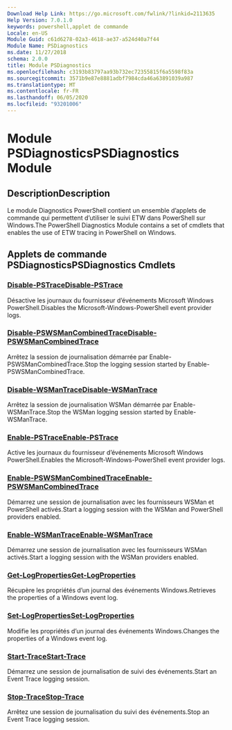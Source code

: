 ```yaml
---
Download Help Link: https://go.microsoft.com/fwlink/?linkid=2113635
Help Version: 7.0.1.0
keywords: powershell,applet de commande
Locale: en-US
Module Guid: c61d6278-02a3-4618-ae37-a524d40a7f44
Module Name: PSDiagnostics
ms.date: 11/27/2018
schema: 2.0.0
title: Module PSDiagnostics
ms.openlocfilehash: c3193b83797aa93b732ec72355815f6a5598f83a
ms.sourcegitcommit: 3571b9e87e8881adbf7984cda46a63891039a987
ms.translationtype: MT
ms.contentlocale: fr-FR
ms.lasthandoff: 06/05/2020
ms.locfileid: "93201006"
---
```

# <span data-ttu-id="140ec-103">Module PSDiagnostics</span><span class="sxs-lookup"><span data-stu-id="140ec-103">PSDiagnostics Module</span></span>

## <span data-ttu-id="140ec-104">Description</span><span class="sxs-lookup"><span data-stu-id="140ec-104">Description</span></span>

<span data-ttu-id="140ec-105">Le module Diagnostics PowerShell contient un ensemble d’applets de commande qui permettent d’utiliser le suivi ETW dans PowerShell sur Windows.</span><span class="sxs-lookup"><span data-stu-id="140ec-105">The PowerShell Diagnostics Module contains a set of cmdlets that enables the use of ETW tracing in PowerShell on Windows.</span></span>

## <span data-ttu-id="140ec-106">Applets de commande PSDiagnostics</span><span class="sxs-lookup"><span data-stu-id="140ec-106">PSDiagnostics Cmdlets</span></span>

### [<span data-ttu-id="140ec-107">Disable-PSTrace</span><span class="sxs-lookup"><span data-stu-id="140ec-107">Disable-PSTrace</span></span>](Disable-PSTrace.md)
<span data-ttu-id="140ec-108">Désactive les journaux du fournisseur d’événements Microsoft Windows PowerShell.</span><span class="sxs-lookup"><span data-stu-id="140ec-108">Disables the Microsoft-Windows-PowerShell event provider logs.</span></span>

### [<span data-ttu-id="140ec-109">Disable-PSWSManCombinedTrace</span><span class="sxs-lookup"><span data-stu-id="140ec-109">Disable-PSWSManCombinedTrace</span></span>](Disable-PSWSManCombinedTrace.md)
<span data-ttu-id="140ec-110">Arrêtez la session de journalisation démarrée par Enable-PSWSManCombinedTrace.</span><span class="sxs-lookup"><span data-stu-id="140ec-110">Stop the logging session started by Enable-PSWSManCombinedTrace.</span></span>

### [<span data-ttu-id="140ec-111">Disable-WSManTrace</span><span class="sxs-lookup"><span data-stu-id="140ec-111">Disable-WSManTrace</span></span>](Disable-WSManTrace.md)
<span data-ttu-id="140ec-112">Arrêtez la session de journalisation WSMan démarrée par Enable-WSManTrace.</span><span class="sxs-lookup"><span data-stu-id="140ec-112">Stop the WSMan logging session started by Enable-WSManTrace.</span></span>

### [<span data-ttu-id="140ec-113">Enable-PSTrace</span><span class="sxs-lookup"><span data-stu-id="140ec-113">Enable-PSTrace</span></span>](Enable-PSTrace.md)
<span data-ttu-id="140ec-114">Active les journaux du fournisseur d’événements Microsoft Windows PowerShell.</span><span class="sxs-lookup"><span data-stu-id="140ec-114">Enables the Microsoft-Windows-PowerShell event provider logs.</span></span>

### [<span data-ttu-id="140ec-115">Enable-PSWSManCombinedTrace</span><span class="sxs-lookup"><span data-stu-id="140ec-115">Enable-PSWSManCombinedTrace</span></span>](Enable-PSWSManCombinedTrace.md)
<span data-ttu-id="140ec-116">Démarrez une session de journalisation avec les fournisseurs WSMan et PowerShell activés.</span><span class="sxs-lookup"><span data-stu-id="140ec-116">Start a logging session with the WSMan and PowerShell providers enabled.</span></span>

### [<span data-ttu-id="140ec-117">Enable-WSManTrace</span><span class="sxs-lookup"><span data-stu-id="140ec-117">Enable-WSManTrace</span></span>](Enable-WSManTrace.md)
<span data-ttu-id="140ec-118">Démarrez une session de journalisation avec les fournisseurs WSMan activés.</span><span class="sxs-lookup"><span data-stu-id="140ec-118">Start a logging session with the WSMan providers enabled.</span></span>

### [<span data-ttu-id="140ec-119">Get-LogProperties</span><span class="sxs-lookup"><span data-stu-id="140ec-119">Get-LogProperties</span></span>](Get-LogProperties.md)
<span data-ttu-id="140ec-120">Récupère les propriétés d’un journal des événements Windows.</span><span class="sxs-lookup"><span data-stu-id="140ec-120">Retrieves the properties of a Windows event log.</span></span>

### [<span data-ttu-id="140ec-121">Set-LogProperties</span><span class="sxs-lookup"><span data-stu-id="140ec-121">Set-LogProperties</span></span>](Set-LogProperties.md)
<span data-ttu-id="140ec-122">Modifie les propriétés d’un journal des événements Windows.</span><span class="sxs-lookup"><span data-stu-id="140ec-122">Changes the properties of a Windows event log.</span></span>

### [<span data-ttu-id="140ec-123">Start-Trace</span><span class="sxs-lookup"><span data-stu-id="140ec-123">Start-Trace</span></span>](Start-Trace.md)
<span data-ttu-id="140ec-124">Démarrez une session de journalisation de suivi des événements.</span><span class="sxs-lookup"><span data-stu-id="140ec-124">Start an Event Trace logging session.</span></span>

### [<span data-ttu-id="140ec-125">Stop-Trace</span><span class="sxs-lookup"><span data-stu-id="140ec-125">Stop-Trace</span></span>](Stop-Trace.md)
<span data-ttu-id="140ec-126">Arrêtez une session de journalisation du suivi des événements.</span><span class="sxs-lookup"><span data-stu-id="140ec-126">Stop an Event Trace logging session.</span></span>
